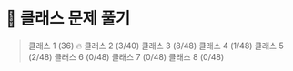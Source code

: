 
# 🌌 클래스 문제 풀기

> 클래스 1 (36) 🔥
> 클래스 2 (3/40)
> 클래스 3 (8/48)
> 클래스 4 (1/48)
> 클래스 5 (2/48)
> 클래스 6 (0/48)
> 클래스 7 (0/48)
> 클래스 8 (0/48)
